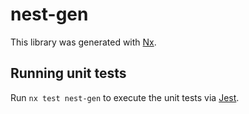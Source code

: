 # nest-gen

This library was generated with [Nx](https://nx.dev).

## Running unit tests

Run `nx test nest-gen` to execute the unit tests via [Jest](https://jestjs.io).
